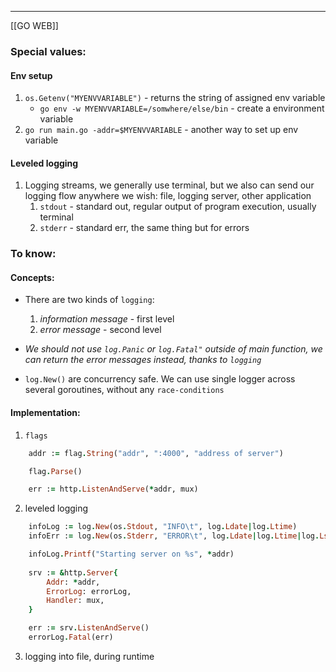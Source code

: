 ***
[[GO WEB]]
### Special values:
#### Env setup
1. `os.Getenv("MYENVVARIABLE")` - returns the string of assigned env variable 
	- `go env -w MYENVVARIABLE=/somwhere/else/bin`  - create a environment variable 
2. `go run main.go -addr=$MYENVVARIABLE` - another way to set up env variable 

#### Leveled logging 
1. Logging streams, we generally use terminal, but we also can send our logging flow anywhere we wish: file, logging server, other application
	1. `stdout` - standard out, regular output of program execution, usually terminal
	2. `stderr` - standard err, the same thing but for errors 
### To know:

#### Concepts:
-  There are two kinds of `logging`:
	1. *information message* - first level
	2. *error message* - second level

- *We should not use `log.Panic` or `log.Fatal"` outside of main function, we can return the error messages instead, thanks to `logging`*

- `log.New()` are concurrency safe. We can use single logger across several goroutines, without any `race-conditions`

#### Implementation:

1. `flags`
```ruby
	addr := flag.String("addr", ":4000", "address of server")

	flag.Parse()

    err := http.ListenAndServe(*addr, mux)
```

2. leveled logging 
```ruby
	infoLog := log.New(os.Stdout, "INFO\t", log.Ldate|log.Ltime)
	infoErr := log.New(os.Stderr, "ERROR\t", log.Ldate|log.Ltime|log.Lshortfile)

	infoLog.Printf("Starting server on %s", *addr)
	
	srv := &http.Server{
		Addr: *addr,
		ErrorLog: errorLog,
		Handler: mux,
	}

	err := srv.ListenAndServe()
	errorLog.Fatal(err)
```

3. logging into file, during runtime 
```go

```